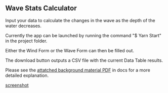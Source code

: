 ## Wave Stats Calculator

Input your data to calculate the changes in the wave as the depth of the water decreases.

Currently the app can be launched by running the command "\$ Yarn Start" in the project folder.

Either the Wind Form or the Wave Form can then be filled out.

The download button outputs a CSV file with the current Data Table results.

Please see the [attatched background material PDF](https://github.com/HenryBoyd4275/WaveStats/blob/master/docs/Wave%20calculator%20background%20material.pdf) in docs for a more detailed explanation.

[screenshot](https://github.com/HenryBoyd4275/WaveStats/blob/master/docs/Screenshot.PNG?raw=true)